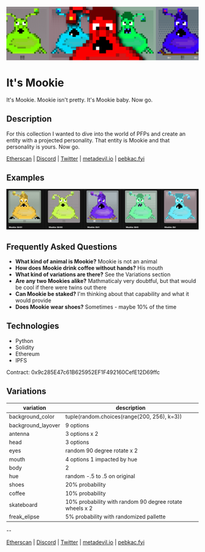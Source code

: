 ![mookie](./docs/1440x400.png)

# It's Mookie
It's Mookie. Mookie isn't pretty. It's Mookie baby. Now go.

## Description
For this collection I wanted to dive into the world of PFPs and create an entity with a projected personality. That entity is Mookie and that personality is yours. Now go.

[Etherscan](https://etherscan.com/address/0x9c285E47c61B625952EF1F492160CefE12D69ffc) | 
[Discord](https://discord.gg/HWnrVSBC) | 
[Twitter](https://twitter.com/mindrash) | 
[metadevil.io](https://metadevil.io) | 
[pebkac.fyi](https://pebkac.fyi)

## Examples

![mookie](./docs/examples.png)

## Frequently Asked Questions
- <strong>What kind of animal is Mookie?</strong> Mookie is not an animal
- <strong>How does Mookie drink coffee without hands?</strong> His mouth
- <strong>What kind of variations are there?</strong> See the Variations section
- <strong>Are any two Mookies alike?</strong> Mathmaticaly very doubtful, but that would be cool if there were twins out there
- <strong>Can Mookie be staked?</strong> I'm thinking about that capability and what it would provide
- <strong>Does Mookie wear shoes?</strong> Sometimes - maybe 10% of the time

## Technologies
- Python
- Solidity
- Ethereum
- IPFS

Contract: 0x9c285E47c61B625952EF1F492160CefE12D69ffc

## Variations
| variation           | description                                             |
|---------------------|---------------------------------------------------------|
| background_color    | tuple(random.choices(range(200, 256), k=3)) |
| background_layover  | 9 options |
| antenna             | 3 options x 2 |
| head                | 3 options |
| eyes                | random 90 degree rotate x 2 |
| mouth               | 4 options 1 impacted by hue |
| body                | 2 |
| hue                 | random -.5 to .5 on original |
| shoes               | 20% probability |
| coffee              | 10% probability |
| skateboard          | 10% probability with random 90 degree rotate wheels x 2 |
| freak_elipse        | 5% probability with randomized pallette |

--

[Etherscan](https://etherscan.com/address/0x9c285E47c61B625952EF1F492160CefE12D69ffc) | 
[Discord](https://discord.gg/HWnrVSBC) | 
[Twitter](https://twitter.com/mindrash) | 
[metadevil.io](https://metadevil.io) | 
[pebkac.fyi](https://pebkac.fyi)
